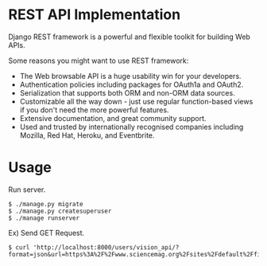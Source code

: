 # REST API Implementation

Django REST framework is a powerful and flexible toolkit for building Web APIs.

Some reasons you might want to use REST framework:

- The Web browsable API is a huge usability win for your developers.
- Authentication policies including packages for OAuth1a and OAuth2.
- Serialization that supports both ORM and non-ORM data sources.
- Customizable all the way down - just use regular function-based views if you don't need the more powerful features.
- Extensive documentation, and great community support.
- Used and trusted by internationally recognised companies including Mozilla, Red Hat, Heroku, and Eventbrite.


# Usage

Run server.
```
$ ./manage.py migrate
$ ./manage.py createsuperuser
$ ./manage runserver
```

Ex) Send GET Request.
```
$ curl 'http://localhost:8000/users/vision_api/?format=json&url=https%3A%2F%2Fwww.sciencemag.org%2Fsites%2Fdefault%2Ffiles%2Fstyles%2Farticle_main_large%2Fpublic%2Fdogs_1280p_0.jpg'
```
